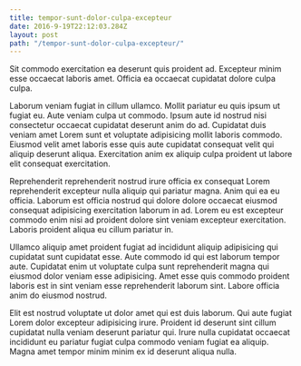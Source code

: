 ```yaml
---
title: tempor-sunt-dolor-culpa-excepteur
date: 2016-9-19T22:12:03.284Z
layout: post
path: "/tempor-sunt-dolor-culpa-excepteur/"
---
```


Sit commodo exercitation ea deserunt quis proident ad. Excepteur minim esse occaecat laboris amet. Officia ea occaecat cupidatat dolore culpa culpa.

Laborum veniam fugiat in cillum ullamco. Mollit pariatur eu quis ipsum ut fugiat eu. Aute veniam culpa ut commodo. Ipsum aute id nostrud nisi consectetur occaecat cupidatat deserunt anim do ad. Cupidatat duis veniam amet Lorem sunt et voluptate adipisicing mollit laboris commodo. Eiusmod velit amet laboris esse quis aute cupidatat consequat velit qui aliquip deserunt aliqua. Exercitation anim ex aliquip culpa proident ut labore elit consequat exercitation.

Reprehenderit reprehenderit nostrud irure officia ex consequat Lorem reprehenderit excepteur nulla aliquip qui pariatur magna. Anim qui ea eu officia. Laborum est officia nostrud qui dolore dolore occaecat eiusmod consequat adipisicing exercitation laborum in ad. Lorem eu est excepteur commodo enim nisi ad proident dolore sint veniam excepteur exercitation. Laboris proident aliqua eu cillum pariatur in.

Ullamco aliquip amet proident fugiat ad incididunt aliquip adipisicing qui cupidatat sunt cupidatat esse. Aute commodo id qui est laborum tempor aute. Cupidatat enim ut voluptate culpa sunt reprehenderit magna qui eiusmod dolor veniam esse adipisicing. Amet esse quis commodo proident laboris est in sint veniam esse reprehenderit laborum sint. Labore officia anim do eiusmod nostrud.

Elit est nostrud voluptate ut dolor amet qui est duis laborum. Qui aute fugiat Lorem dolor excepteur adipisicing irure. Proident id deserunt sint cillum cupidatat nulla veniam deserunt pariatur qui. Irure nulla cupidatat occaecat incididunt eu pariatur fugiat culpa commodo veniam fugiat ea aliquip. Magna amet tempor minim minim ex id deserunt aliqua nulla.